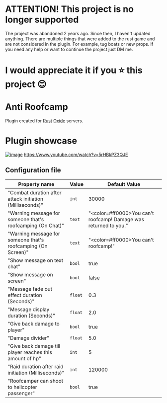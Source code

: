 # ATTENTION! This project is no longer supported
The project was abandoned 2 years ago. Since then, I haven't updated anything. There are multiple things that were added to the rust game and are not considered in the plugin. For example, tug boats or new props. If you need any help or want to continue the project just DM me. 

# I would appreciate it if you ⭐ this project 😊

# Anti Roofcamp

Plugin created for [Rust](https://rust.facepunch.com) [Oxide](https://umod.org/games/rust) servers.

# Plugin showcase

[![image](https://user-images.githubusercontent.com/73886336/197628566-6d875ce6-504c-44b5-8002-2fba23a2d8a8.png)](https://www.youtube.com/watch?v=5rHBkPZ3QJE)
https://www.youtube.com/watch?v=5rHBkPZ3QJE

## Configuration file
| Property name                                                | Value   | Default Value                                                            |
|--------------------------------------------------------------|---------|--------------------------------------------------------------------------|
| "Combat duration after attack initiation (Milliseconds)"     | `int`   | 30000                                                                    |
| "Warning message for someone that's roofcamping (On Chat)"   | `text`  | "<color=#ff0000>You can't roofcamp! Damage was returned to you.</color>" |
| "Warning message for someone that's roofcamping (On Screen)" | `text`  | "<color=#ff0000>You can't roofcamp!</color>"                             |
| "Show message on text chat"                                  | `bool`  | true                                                                     |
| "Show message on screen"                                     | `bool`  | false                                                                    |
| "Message fade out effect duration (Seconds)"                 | `float` | 0.3                                                                      |
| "Message display duration (Seconds)"                         | `float` | 2.0                                                                      |
| "Give back damage to player"                                 | `bool`  | true                                                                     |
| "Damage divider"                                             | `float` | 5.0                                                                      |
| "Give back damage till player reaches this amount of hp"     | `int`   | 5                                                                        |
| "Raid duration after raid initiation (Milliseconds)"         | `int`   | 120000                                                                   |
| "Roofcamper can shoot to helicopter passenger"               | `bool`  | true                                                                     |
